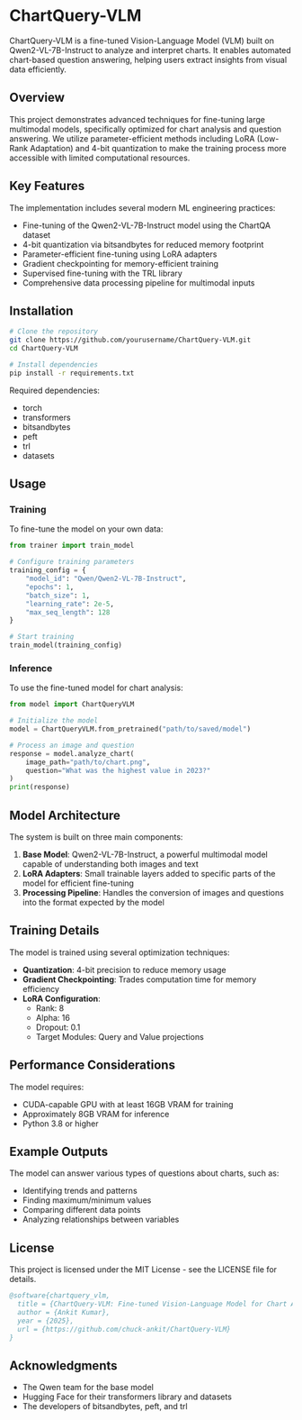 # ChartQuery-VLM

ChartQuery-VLM is a fine-tuned Vision-Language Model (VLM) built on Qwen2-VL-7B-Instruct to analyze and interpret charts. It enables automated chart-based question answering, helping users extract insights from visual data efficiently.

## Overview

This project demonstrates advanced techniques for fine-tuning large multimodal models, specifically optimized for chart analysis and question answering. We utilize parameter-efficient methods including LoRA (Low-Rank Adaptation) and 4-bit quantization to make the training process more accessible with limited computational resources.

## Key Features

The implementation includes several modern ML engineering practices:

- Fine-tuning of the Qwen2-VL-7B-Instruct model using the ChartQA dataset
- 4-bit quantization via bitsandbytes for reduced memory footprint
- Parameter-efficient fine-tuning using LoRA adapters
- Gradient checkpointing for memory-efficient training
- Supervised fine-tuning with the TRL library
- Comprehensive data processing pipeline for multimodal inputs

## Installation

```bash
# Clone the repository
git clone https://github.com/yourusername/ChartQuery-VLM.git
cd ChartQuery-VLM

# Install dependencies
pip install -r requirements.txt
```

Required dependencies:
- torch
- transformers
- bitsandbytes
- peft
- trl
- datasets

## Usage

### Training

To fine-tune the model on your own data:

```python
from trainer import train_model

# Configure training parameters
training_config = {
    "model_id": "Qwen/Qwen2-VL-7B-Instruct",
    "epochs": 1,
    "batch_size": 1,
    "learning_rate": 2e-5,
    "max_seq_length": 128
}

# Start training
train_model(training_config)
```

### Inference

To use the fine-tuned model for chart analysis:

```python
from model import ChartQueryVLM

# Initialize the model
model = ChartQueryVLM.from_pretrained("path/to/saved/model")

# Process an image and question
response = model.analyze_chart(
    image_path="path/to/chart.png",
    question="What was the highest value in 2023?"
)
print(response)
```

## Model Architecture

The system is built on three main components:

1. **Base Model**: Qwen2-VL-7B-Instruct, a powerful multimodal model capable of understanding both images and text
2. **LoRA Adapters**: Small trainable layers added to specific parts of the model for efficient fine-tuning
3. **Processing Pipeline**: Handles the conversion of images and questions into the format expected by the model

## Training Details

The model is trained using several optimization techniques:

- **Quantization**: 4-bit precision to reduce memory usage
- **Gradient Checkpointing**: Trades computation time for memory efficiency
- **LoRA Configuration**: 
  - Rank: 8
  - Alpha: 16
  - Dropout: 0.1
  - Target Modules: Query and Value projections

## Performance Considerations

The model requires:
- CUDA-capable GPU with at least 16GB VRAM for training
- Approximately 8GB VRAM for inference
- Python 3.8 or higher

## Example Outputs

The model can answer various types of questions about charts, such as:
- Identifying trends and patterns
- Finding maximum/minimum values
- Comparing different data points
- Analyzing relationships between variables



## License

This project is licensed under the MIT License - see the LICENSE file for details.



```bibtex
@software{chartquery_vlm,
  title = {ChartQuery-VLM: Fine-tuned Vision-Language Model for Chart Analysis},
  author = {Ankit Kumar},
  year = {2025},
  url = {https://github.com/chuck-ankit/ChartQuery-VLM}
}
```

## Acknowledgments

- The Qwen team for the base model
- Hugging Face for their transformers library and datasets
- The developers of bitsandbytes, peft, and trl
